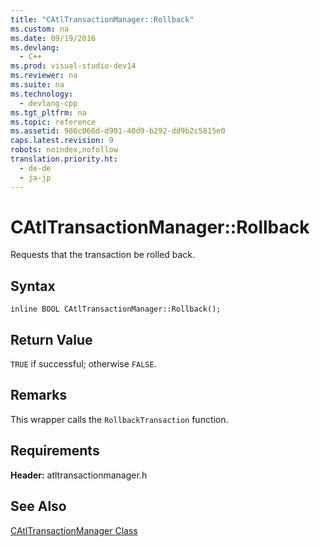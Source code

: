 ```yaml
---
title: "CAtlTransactionManager::Rollback"
ms.custom: na
ms.date: 09/19/2016
ms.devlang: 
  - C++
ms.prod: visual-studio-dev14
ms.reviewer: na
ms.suite: na
ms.technology: 
  - devlang-cpp
ms.tgt_pltfrm: na
ms.topic: reference
ms.assetid: 986c066d-d901-40d9-b292-dd9b2c5815e0
caps.latest.revision: 9
robots: noindex,nofollow
translation.priority.ht: 
  - de-de
  - ja-jp
---
```

# CAtlTransactionManager::Rollback
Requests that the transaction be rolled back.  
  
## Syntax  
  
```  
inline BOOL CAtlTransactionManager::Rollback();  
```  
  
## Return Value  
 `TRUE` if successful; otherwise `FALSE`.  
  
## Remarks  
 This wrapper calls the `RollbackTransaction` function.  
  
## Requirements  
 **Header:** atltransactionmanager.h  
  
## See Also  
 [CAtlTransactionManager Class](../vs140/CAtlTransactionManager-Class.md)